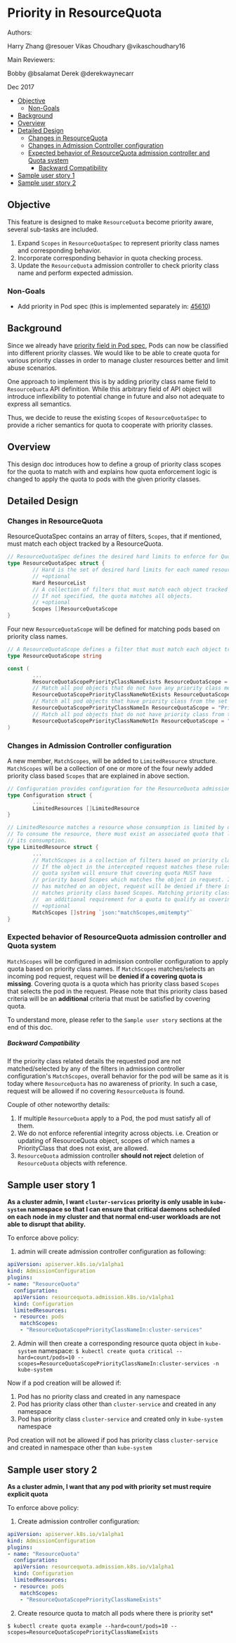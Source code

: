 # Priority in ResourceQuota

Authors:

Harry Zhang @resouer
Vikas Choudhary @vikaschoudhary16

Main Reviewers:

Bobby @bsalamat Derek @derekwaynecarr

Dec 2017

  * [Objective](#objective)
    * [Non-Goals](#non-goals)
  * [Background](#background)
  * [Overview](#overview)
  * [Detailed Design](#detailed-design)
    * [Changes in ResourceQuota](#resourcequota)
    * [Changes in Admission Controller configuration](#adm-controller-configuration)
    * [Expected behavior of ResourceQuota admission controller and Quota system](#expected-behavior)
      * [Backward Compatibility](#backward-compatibility)
  * [Sample user story 1](#user-story1)
  * [Sample user story 2](#user-story2)


## Objective

This feature is designed to make `ResourceQuota` become priority aware, several sub-tasks are included.

1. Expand `Scopes` in `ResourceQuotaSpec` to represent priority class names and corresponding behavior.
2. Incorporate corresponding behavior in quota checking process.
3. Update the `ResourceQuota` admission controller to check priority class name and perform expected admission.

### Non-Goals

* Add priority in Pod spec (this is implemented separately in: [45610](https://github.com/kubernetes/kubernetes/pull/45610))

## Background

Since we already have [priority field in Pod spec](https://github.com/kubernetes/kubernetes/pull/45610),
Pods can now be classified into different priority classes. We would like to be able to create quota for various priority classes in order to manage cluster resources better and limit abuse scenarios.

One approach to implement this is by adding priority class name field to `ResourceQuota` API definition. While this arbitrary field of API object will introduce inflexibility to potential change in future and also not adequate to express all semantics.

Thus, we decide to reuse the existing `Scopes` of `ResourceQuotaSpec` to provide a richer semantics for quota to cooperate with priority classes.

## Overview

This design doc introduces how to define a group of priority class scopes for the quota to match with and explains how quota enforcement logic is changed to apply the quota to pods with the given priority classes.

## Detailed Design

### Changes in ResourceQuota

ResourceQuotaSpec contains an array of filters, `Scopes`, that if mentioned, must match each object tracked by a ResourceQuota.
```go
// ResourceQuotaSpec defines the desired hard limits to enforce for Quota
type ResourceQuotaSpec struct {
        // Hard is the set of desired hard limits for each named resource
        // +optional
        Hard ResourceList
        // A collection of filters that must match each object tracked by a quota.
        // If not specified, the quota matches all objects.
        // +optional
        Scopes []ResourceQuotaScope
}
```
Four new `ResourceQuotaScope` will be defined for matching pods based on priority class names.
```go
// A ResourceQuotaScope defines a filter that must match each object tracked by a quota
type ResourceQuotaScope string

const (
        ...
        ResourceQuotaScopePriorityClassNameExists ResourceQuotaScope = "PriorityClassNameExists"
        // Match all pod objects that do not have any priority class mentioned
        ResourceQuotaScopePriorityClassNameNotExists ResourceQuotaScope = "PriorityClassNameNotExists"
        // Match all pod objects that have priority class from the set
        ResourceQuotaScopePriorityClassNameIn ResourceQuotaScope = "PriorityClassNameIn"
        // Match all pod objects that do not have priority class from the set
        ResourceQuotaScopePriorityClassNameNotIn ResourceQuotaScope = "PriorityClassNameNotIn"
)
```

### Changes in Admission Controller configuration

A new member, `MatchScopes`, will be added to `LimitedResource` structure. `MatchScopes` will be a collection of one or more of the four newly added priority class based `Scopes` that are explained in above section.

```go
// Configuration provides configuration for the ResourceQuota admission controller.
type Configuration struct {
        ...
        LimitedResources []LimitedResource
}

// LimitedResource matches a resource whose consumption is limited by default.
// To consume the resource, there must exist an associated quota that limits
// its consumption.
type LimitedResource struct {
        ...
        // MatchScopes is a collection of filters based on priority classes.
        // If the object in the intercepted request matches these rules,
        // quota system will ensure that covering quota MUST have
        // priority based Scopes which matches the object in request. If MatchScopes
        // has matched on an object, request will be denied if there is no quota which
        // matches priority class based Scopes. Matching priority class based Scopes will be
        //  an additional requirement for a quota to qualify as covering quota.
        // +optional
        MatchScopes []string `json:"matchScopes,omitempty"`
}
```

### Expected behavior of ResourceQuota admission controller and Quota system
`MatchScopes` will be configured in admission controller configuration to apply quota based on priority class names. If `MatchScopes` matches/selects an incoming pod request, request will be **denied if a covering quota is missing**. Covering quota is a quota which has priority class based `Scopes` that selects the pod in the request. Please note that this priority class based criteria will be an **additional** criteria that must be satisfied by covering quota.

To understand more, please refer to the `Sample user story` sections at the end of this doc.

##### Backward Compatibility

If the priority class related details the requested pod are not matched/selected by any of the filters in admission controller configuration's `MatchScopes`, overall behavior for the pod will be same as it is today where `ResourceQuota` has no awareness of priority. In such a case, request will be allowed if no covering `ResourceQuota` is found.

Couple of other noteworthy details:
1. If multiple `ResourceQuota` apply to a Pod, the pod must satisfy all of them.
2. We do not enforce referential integrity across objects. i.e. Creation or updating of ResourceQuota object, scopes of which names a PriorityClass that does not exist, are allowed.
3. `ResourceQuota` admission controller **should not reject** deletion of `ResourceQuota` objects with reference.


## Sample user story 1
**As a cluster admin, I want `cluster-services` priority is only usable in `kube-system` namespace so that I can ensure that critical daemons scheduled on each node in my cluster and that normal end-user workloads are not able to disrupt that ability.**

To enforce above policy:
1. admin will create admission controller configuration as following:
```yaml
apiVersion: apiserver.k8s.io/v1alpha1
kind: AdmissionConfiguration
plugins:
- name: "ResourceQuota"
  configuration:
  apiVersion: resourcequota.admission.k8s.io/v1alpha1
  kind: Configuration
  limitedResources:
  - resource: pods
    matchScopes:
    - "ResourceQuotaScopePriorityClassNameIn:cluster-services"
```
2. Admin will then create a corresponding resource quota object in `kube-system` namespace:
`$ kubectl create quota critical --hard=count/pods=10 --scopes=ResourceQuotaScopePriorityClassNameIn:cluster-services -n kube-system`

Now if a pod creation will be allowed if:
1. Pod has no priority class and created in any namespace
2. Pod has priority class other than `cluster-service` and created in any namespace
3. Pod has priority class `cluster-service` and created only in `kube-system` namespace

Pod creation will not be allowed if pod has priority class `cluster-service` and created in namespace other than `kube-system`


## Sample user story 2
**As a cluster admin, I want that any pod with priority set must require explicit quota**

To enforce above policy:
1. Create admission controller configuration:
```yaml
apiVersion: apiserver.k8s.io/v1alpha1
kind: AdmissionConfiguration
plugins:
- name: "ResourceQuota"
  configuration:
  apiVersion: resourcequota.admission.k8s.io/v1alpha1
  kind: Configuration
  limitedResources:
  - resource: pods
    matchScopes:
    - "ResourceQuotaScopePriorityClassNameExists"
```

2. Create resource quota to match all pods where there is priority set*

`$ kubectl create quota example --hard=count/pods=10 --scopes=ResourceQuotaScopePriorityClassNameExists`

